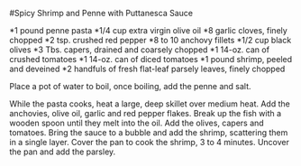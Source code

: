 #Spicy Shrimp and Penne with Puttanesca Sauce


*1 pound penne pasta
*1/4 cup extra virgin olive oil
*8 garlic cloves, finely chopped
*2 tsp. crushed red pepper
*8 to 10 anchovy fillets
*1/2 cup black olives
*3 Tbs. capers, drained and coarsely chopped
*1 14-oz. can of crushed tomatoes
*1 14-oz. can of diced tomatoes
*1 pound shrimp, peeled and deveined
*2 handfuls of fresh flat-leaf parsely leaves, finely chopped



Place a pot of water to boil, once boiling, add the penne and salt.

While the pasta cooks, heat a large, deep skillet over medium heat.  Add the anchovies, olive oil, garlic and red pepper flakes.  Break up the fish with a wooden spoon until they melt into the oil.  Add the olives, capers and tomatoes.  Bring the sauce to a bubble and add the shrimp, scattering them in a single layer.  Cover the pan to cook the shrimp, 3 to 4 minutes.  Uncover the pan and add the parsley.
